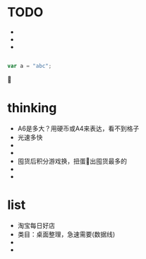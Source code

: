 # TODO
* 
* 
* 

```javascript

var a = "abc";

```

🎈

# thinking
* A6是多大？用硬币或A4来表达，看不到格子
* 光速多快
*
*
* 囤货后积分游戏换，扭蛋🥚出囤货最多的
* 
*   

# list
* 淘宝每日好店
* 类目：桌面整理，急速需要(数据线)
*
*


